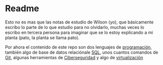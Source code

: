 # Readme

Esto no es mas que las notas de estudio de Wilson (yo), que básicamente escribo lo parte de lo que estudio para no olvidarlo, muchas veces lo escribo en tercera persona para imaginar que se lo estoy explicando a mi planta (pato, la planta se llama pato).

Por ahora el contenido de este repo son dos lenguajes de [programación](Programming/README), también algo de base de datos relaciónale [SQL](#SQL/README), unos cuantos comandos de [Git](Git/README), algunas herramientas de [Ciberseguridad](Cybersecurity/README) y algo de [virtualización](Virtualización/README) 